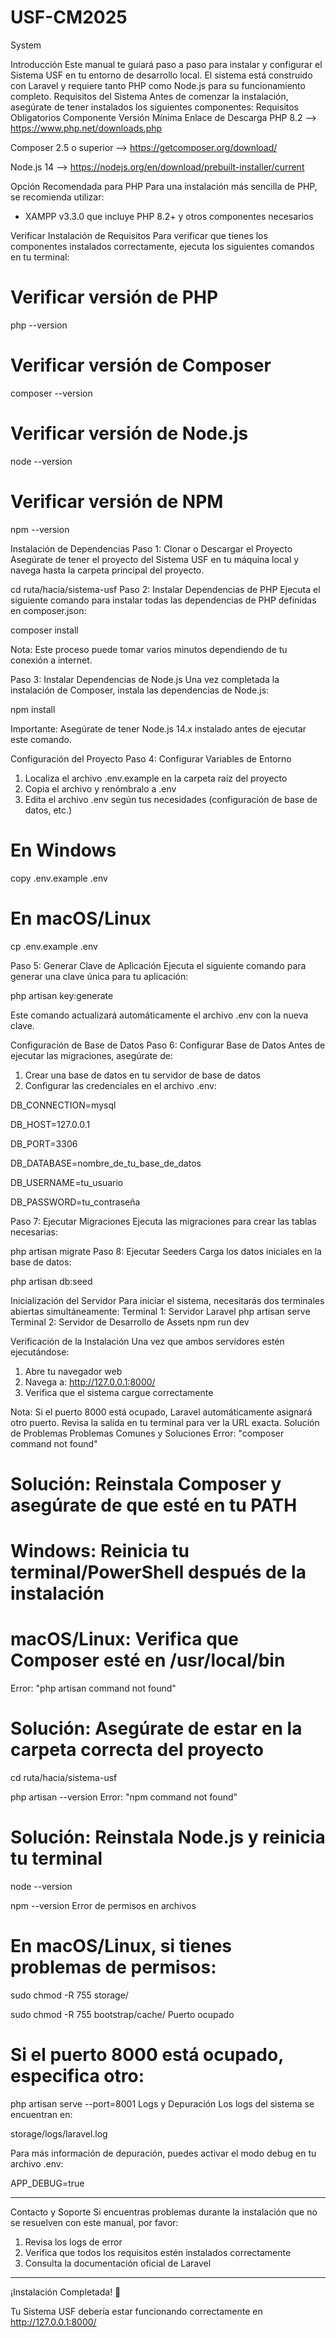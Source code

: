 # USF-CM2025
System

Introducción
Este manual te guiará paso a paso para instalar y configurar el Sistema USF en tu entorno de desarrollo local. El sistema está construido con Laravel y requiere tanto PHP como Node.js para su funcionamiento completo.
Requisitos del Sistema
Antes de comenzar la instalación, asegúrate de tener instalados los siguientes componentes:
Requisitos Obligatorios
Componente	Versión Mínima	Enlace de Descarga
PHP	        8.2             -->	https://www.php.net/downloads.php

Composer	2.5 o superior	--> https://getcomposer.org/download/

Node.js	    14	            --> https://nodejs.org/en/download/prebuilt-installer/current


Opción Recomendada para PHP
Para una instalación más sencilla de PHP, se recomienda utilizar:

-	XAMPP v3.3.0 que incluye PHP 8.2+ y otros componentes necesarios
  
Verificar Instalación de Requisitos
Para verificar que tienes los componentes instalados correctamente, ejecuta los siguientes comandos en tu terminal:

# Verificar versión de PHP

php --version

# Verificar versión de Composer

composer --version

# Verificar versión de Node.js

node --version

# Verificar versión de NPM

npm --version

Instalación de Dependencias
Paso 1: Clonar o Descargar el Proyecto
Asegúrate de tener el proyecto del Sistema USF en tu máquina local y navega hasta la carpeta principal del proyecto.

cd ruta/hacia/sistema-usf
Paso 2: Instalar Dependencias de PHP
Ejecuta el siguiente comando para instalar todas las dependencias de PHP definidas en composer.json:

composer install

Nota: Este proceso puede tomar varios minutos dependiendo de tu conexión a internet.

Paso 3: Instalar Dependencias de Node.js
Una vez completada la instalación de Composer, instala las dependencias de Node.js:

npm install

Importante: Asegúrate de tener Node.js 14.x instalado antes de ejecutar este comando.

Configuración del Proyecto
Paso 4: Configurar Variables de Entorno
1.	Localiza el archivo .env.example en la carpeta raíz del proyecto
2.	Copia el archivo y renómbralo a .env
3.	Edita el archivo .env según tus necesidades (configuración de base de datos, etc.)

# En Windows

copy .env.example .env

# En macOS/Linux

cp .env.example .env

Paso 5: Generar Clave de Aplicación
Ejecuta el siguiente comando para generar una clave única para tu aplicación:

php artisan key:generate

Este comando actualizará automáticamente el archivo .env con la nueva clave.

Configuración de Base de Datos
Paso 6: Configurar Base de Datos
Antes de ejecutar las migraciones, asegúrate de:

1.	Crear una base de datos en tu servidor de base de datos
2.	Configurar las credenciales en el archivo .env:

DB_CONNECTION=mysql

DB_HOST=127.0.0.1

DB_PORT=3306

DB_DATABASE=nombre_de_tu_base_de_datos

DB_USERNAME=tu_usuario

DB_PASSWORD=tu_contraseña

Paso 7: Ejecutar Migraciones
Ejecuta las migraciones para crear las tablas necesarias:

php artisan migrate
Paso 8: Ejecutar Seeders
Carga los datos iniciales en la base de datos:

php artisan db:seed

Inicialización del Servidor
Para iniciar el sistema, necesitarás dos terminales abiertas simultáneamente:
Terminal 1: Servidor Laravel
php artisan serve
Terminal 2: Servidor de Desarrollo de Assets
npm run dev

Verificación de la Instalación
Una vez que ambos servidores estén ejecutándose:

1.	Abre tu navegador web
2.	Navega a: http://127.0.0.1:8000/
3.	Verifica que el sistema cargue correctamente

Nota: Si el puerto 8000 está ocupado, Laravel automáticamente asignará otro puerto. Revisa la salida en tu terminal para ver la URL exacta.
Solución de Problemas
Problemas Comunes y Soluciones
Error: "composer command not found"
# Solución: Reinstala Composer y asegúrate de que esté en tu PATH

# Windows: Reinicia tu terminal/PowerShell después de la instalación

# macOS/Linux: Verifica que Composer esté en /usr/local/bin
Error: "php artisan command not found"
# Solución: Asegúrate de estar en la carpeta correcta del proyecto

cd ruta/hacia/sistema-usf

php artisan --version
Error: "npm command not found"
# Solución: Reinstala Node.js y reinicia tu terminal

node --version

npm --version
Error de permisos en archivos
# En macOS/Linux, si tienes problemas de permisos:

sudo chmod -R 755 storage/

sudo chmod -R 755 bootstrap/cache/
Puerto ocupado
# Si el puerto 8000 está ocupado, especifica otro:

php artisan serve --port=8001
Logs y Depuración
Los logs del sistema se encuentran en:

storage/logs/laravel.log

Para más información de depuración, puedes activar el modo debug en tu archivo .env:

APP_DEBUG=true

________________________________________
Contacto y Soporte
Si encuentras problemas durante la instalación que no se resuelven con este manual, por favor:

1.	Revisa los logs de error
2.	Verifica que todos los requisitos estén instalados correctamente
3.	Consulta la documentación oficial de Laravel

________________________________________

¡Instalación Completada! 🎉

Tu Sistema USF debería estar funcionando correctamente en http://127.0.0.1:8000/

